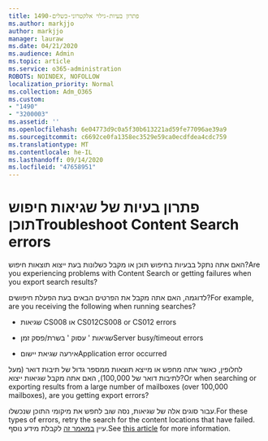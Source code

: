 ```yaml
---
title: 1490-פתרון בעיות-גילוי אלקטרוני-כשלים
ms.author: markjjo
author: markjjo
manager: lauraw
ms.date: 04/21/2020
ms.audience: Admin
ms.topic: article
ms.service: o365-administration
ROBOTS: NOINDEX, NOFOLLOW
localization_priority: Normal
ms.collection: Adm_O365
ms.custom:
- "1490"
- "3200003"
ms.assetid: ''
ms.openlocfilehash: 6e04773d9c0a5f30b613221ad59fe77096ae39a9
ms.sourcegitcommit: c6692ce0fa1358ec3529e59ca0ecdfdea4cdc759
ms.translationtype: MT
ms.contentlocale: he-IL
ms.lasthandoff: 09/14/2020
ms.locfileid: "47658951"
---
```

# <a name="troubleshoot-content-search-errors"></a><span data-ttu-id="70e2f-102">פתרון בעיות של שגיאות חיפוש תוכן</span><span class="sxs-lookup"><span data-stu-id="70e2f-102">Troubleshoot Content Search errors</span></span>

<span data-ttu-id="70e2f-103">האם אתה נתקל בבעיות בחיפוש תוכן או מקבל כשלונות בעת ייצוא תוצאות חיפוש?</span><span class="sxs-lookup"><span data-stu-id="70e2f-103">Are you experiencing problems with Content Search or getting failures when you export search results?</span></span>

<span data-ttu-id="70e2f-104">לדוגמה, האם אתה מקבל את הפרטים הבאים בעת הפעלת חיפושים?</span><span class="sxs-lookup"><span data-stu-id="70e2f-104">For example, are you receiving the following when running searches?</span></span>

- <span data-ttu-id="70e2f-105">שגיאות CS008 או CS012</span><span class="sxs-lookup"><span data-stu-id="70e2f-105">CS008 or CS012 errors</span></span>

- <span data-ttu-id="70e2f-106">שגיאות ' עסוק ' בשרת/פסק זמן</span><span class="sxs-lookup"><span data-stu-id="70e2f-106">Server busy/timeout errors</span></span>

- <span data-ttu-id="70e2f-107">אירעה שגיאת יישום</span><span class="sxs-lookup"><span data-stu-id="70e2f-107">Application error occurred</span></span>

<span data-ttu-id="70e2f-108">לחלופין, כאשר אתה מחפש או מייצא תוצאות ממספר גדול של תיבות דואר (מעל לתיבות דואר של 100,000), האם אתה מקבל שגיאות ייצוא?</span><span class="sxs-lookup"><span data-stu-id="70e2f-108">Or when searching or exporting results from a large number of mailboxes (over 100,000 mailboxes), are you getting export errors?</span></span>

<span data-ttu-id="70e2f-109">עבור סוגים אלה של שגיאות, נסה שוב לחפש את מיקומי התוכן שנכשלו.</span><span class="sxs-lookup"><span data-stu-id="70e2f-109">For these types of errors, retry the search for the content locations that have failed.</span></span> <span data-ttu-id="70e2f-110">עיין  [במאמר זה](https://docs.microsoft.com/microsoft-365/compliance/retry-failed-content-search) לקבלת מידע נוסף.</span><span class="sxs-lookup"><span data-stu-id="70e2f-110">See  [this article](https://docs.microsoft.com/microsoft-365/compliance/retry-failed-content-search) for more information.</span></span>
